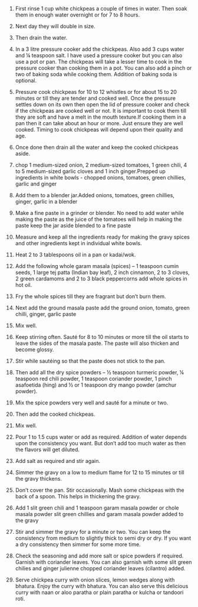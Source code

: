 1. First rinse 1 cup white chickpeas a couple of times in water. Then soak them in enough water overnight or for 7 to 8 hours.

2. Next day they will double in size.

3. Then drain the water.

4. In a 3 litre pressure cooker add the chickpeas. Also add 3 cups water and ¼ teaspoon salt. I have used a pressure cooker but you can also use a pot or pan. The chickpeas will take a lesser time to cook in the pressure cooker than cooking them in a pot. You can also add a pinch or two of baking soda while cooking them. Addition of baking soda is optional.

5. Pressure cook chickpeas for 10 to 12 whistles or for about 15 to 20 minutes or till they are tender and cooked well. Once the pressure settles down on its own then open the lid of pressure cooker and check if the chickpeas are cooked well or not. It is important to cook them till they are soft and have a melt in the mouth texture.If cooking them in a pan then it can take about an hour or more. Just ensure they are well cooked. Timing to cook chickpeas will depend upon their quality and age.

6. Once done then drain all the water and keep the cooked chickpeas aside.

7.  chop 1 medium-sized onion, 2 medium-sized tomatoes, 1 green chili, 4 to 5 medium-sized garlic cloves and 1 inch ginger.Prepped up ingredients in white bowls - chopped onions, tomatoes, green chillies, garlic and ginger
8. Add them to a blender jar.Added onions, tomatoes, green chillies, ginger, garlic in a blender

9. Make a fine paste in a grinder or blender. No need to add water while making the paste as the juice of the tomatoes will help in making the paste keep the jar aside blended to a fine paste

11. Measure and keep all the ingredients ready for making the gravy spices and other ingredients kept in individual white bowls. 

12. Heat 2 to 3 tablespoons oil in a pan or kadai/wok.

13. Add the following whole garam masala (spices) – 1 teaspoon cumin seeds, 1 large tej patta (Indian bay leaf), 2 inch cinnamon, 2 to 3 cloves, 2 green cardamoms and 2 to 3 black peppercorns add whole spices in hot oil. 

14. Fry the whole spices till they are fragrant but don’t burn them.

15. Next add the ground masala paste add the ground onion, tomato, green chilli, ginger, garlic paste

16. Mix well.

17. Keep stirring often. Sauté for 8 to 10 minutes or more till the oil starts to leave the sides of the masala paste. The paste will also thicken and become glossy. 

18. Stir while sautéing so that the paste does not stick to the pan.

19. Then add all the dry spice powders – ½ teaspoon turmeric powder, ¼ teaspoon red chili powder, 1 teaspoon coriander powder, 1 pinch asafoetida (hing) and ½ or 1 teaspoon dry mango powder (amchur powder).

20. Mix the spice powders very well and sauté for a minute or two.

21. Then add the cooked chickpeas.

22. Mix well.

23. Pour 1 to 1.5 cups water or add as required. Addition of water depends upon the consistency you want. But don’t add too much water as then the flavors will get diluted.

24. Add salt as required and stir again.

25. Simmer the gravy on a low to medium flame for 12 to 15 minutes or till the gravy thickens.

26. Don’t cover the pan. Stir occasionally. Mash some chickpeas with the back of a spoon. This helps in thickening the gravy.

27. Add 1 slit green chili and 1 teaspoon garam masala powder or chole masala powder slit green chillies and garam masala powder added to the gravy

28. Stir and simmer the gravy for a minute or two. You can keep the consistency from medium to slightly thick to semi dry or dry. If you want a dry consistency then simmer for some more time.

29. Check the seasoning and add more salt or spice powders if required. Garnish with coriander leaves. You can also garnish with some slit green chilies and ginger julienne
chopped coriander leaves (cilantro) added.

30. Serve chickpea curry with onion slices, lemon wedges along with bhatura. Enjoy the curry with bhatura. You can also serve this delicious curry with naan or aloo paratha or plain paratha or kulcha or tandoori roti.